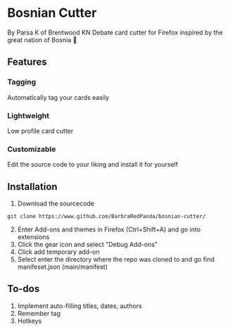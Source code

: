 # Bosnian Cutter
By Parsa K of Brentwood KN
Debate card cutter for Firefox inspired by the great nation of Bosnia 💪

## Features
### Tagging
Automatically tag your cards easily

### Lightweight
Low profile card cutter 

### Customizable
Edit the source code to your liking and install it for yourself

## Installation
1. Download the sourcecode
```
git clone https://www.github.com/BarbraRedPanda/bosnian-cutter/
```
2. Enter Add-ons and themes in Firefox (Ctrl+Shift+A) and go into extensions
3. Click the gear icon and select "Debug Add-ons"
4. Click add temporary add-on
5. Select enter the directory where the repo was cloned to and go find manifeset.json (main/manifest)

## To-dos
1. Implement auto-filling titles, dates, authors
2. Remember tag
3. Hotkeys
